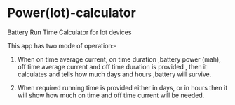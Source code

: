 # Power(Iot)-calculator
Battery Run Time Calculator for Iot devices

This app has two mode of operation:-
1) When on time average current, on time duration ,battery power (mah), off time average current and off time duration is provided , then    it calculates and tells how much days and hours ,battery will survive.

2) When required running time is provided either in days, or in hours then it will show how much on time and off time current will be        needed.
